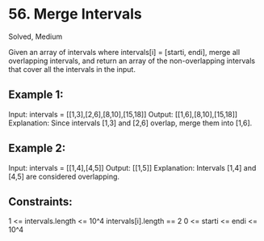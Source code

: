 # 56. Merge Intervals
Solved, Medium

Given an array of intervals where intervals[i] = [starti, endi], merge all overlapping intervals, and return an array of the non-overlapping intervals that cover all the intervals in the input.  

Example 1:
---
Input: intervals = [[1,3],[2,6],[8,10],[15,18]]
Output: [[1,6],[8,10],[15,18]]
Explanation: Since intervals [1,3] and [2,6] overlap, merge them into [1,6].

Example 2:
---
Input: intervals = [[1,4],[4,5]]
Output: [[1,5]]
Explanation: Intervals [1,4] and [4,5] are considered overlapping.
 

Constraints:
---
1 <= intervals.length <= 10^4
intervals[i].length == 2
0 <= starti <= endi <= 10^4
